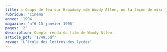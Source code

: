 ```yaml
---
title: « Coups de feu sur Broadway »de Woody Allen, ou la leçon de mise en scène
rubrique: 'Cinéma'
annee: '1994'
magazine: 'n°6 15 janvier 1995'
pages: '2'
description: Compte rendu du film de Woody Allen.
article_pdf: '1749.pdf'
revue: 'L’école des lettres des lycées'
---
```

